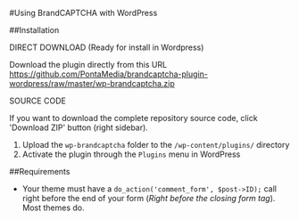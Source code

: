#Using BrandCAPTCHA with WordPress

##Installation

DIRECT DOWNLOAD (Ready for install in Wordpress)

Download the plugin directly from this URL
https://github.com/PontaMedia/brandcaptcha-plugin-wordpress/raw/master/wp-brandcaptcha.zip


SOURCE CODE

If you want to download the complete repository source code, click 'Download ZIP' button (right sidebar).

1. Upload the `wp-brandcaptcha` folder to the `/wp-content/plugins/` directory
2. Activate the plugin through the `Plugins` menu in WordPress


##Requirements

* Your theme must have a `do_action('comment_form', $post->ID);` call right before the end of your form (*Right before the closing form tag*). Most themes do.

